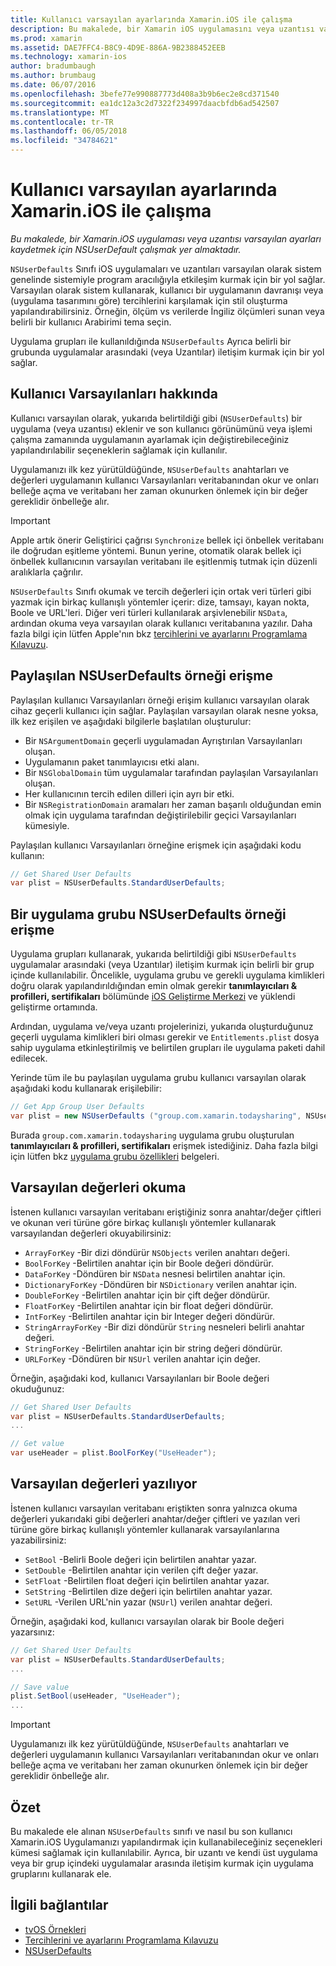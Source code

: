 ```yaml
---
title: Kullanıcı varsayılan ayarlarında Xamarin.iOS ile çalışma
description: Bu makalede, bir Xamarin iOS uygulamasını veya uzantısı varsayılan ayarları kaydetmek için NSUserDefaults çalışmak yer almaktadır. Yüksek bir düzeyde NSUserDefaults açıklar ve okuma ve yazma değerleri açıklanmaktadır.
ms.prod: xamarin
ms.assetid: DAE7FFC4-B8C9-4D9E-886A-9B2388452EEB
ms.technology: xamarin-ios
author: bradumbaugh
ms.author: brumbaug
ms.date: 06/07/2016
ms.openlocfilehash: 3befe77e990887773d408a3b9b6ec2e8cd371540
ms.sourcegitcommit: ea1dc12a3c2d7322f234997daacbfdb6ad542507
ms.translationtype: MT
ms.contentlocale: tr-TR
ms.lasthandoff: 06/05/2018
ms.locfileid: "34784621"
---
```

# <a name="working-with-user-defaults-in-xamarinios"></a>Kullanıcı varsayılan ayarlarında Xamarin.iOS ile çalışma

_Bu makalede, bir Xamarin.iOS uygulaması veya uzantısı varsayılan ayarları kaydetmek için NSUserDefault çalışmak yer almaktadır._


`NSUserDefaults` Sınıfı iOS uygulamaları ve uzantıları varsayılan olarak sistem genelinde sistemiyle program aracılığıyla etkileşim kurmak için bir yol sağlar. Varsayılan olarak sistem kullanarak, kullanıcı bir uygulamanın davranışı veya (uygulama tasarımını göre) tercihlerini karşılamak için stil oluşturma yapılandırabilirsiniz. Örneğin, ölçüm vs verilerde İngiliz ölçümleri sunan veya belirli bir kullanıcı Arabirimi tema seçin.

Uygulama grupları ile kullanıldığında `NSUserDefaults` Ayrıca belirli bir grubunda uygulamalar arasındaki (veya Uzantılar) iletişim kurmak için bir yol sağlar.

<a name="About-User-Defaults" />

## <a name="about-user-defaults"></a>Kullanıcı Varsayılanları hakkında

Kullanıcı varsayılan olarak, yukarıda belirtildiği gibi (`NSUserDefaults`) bir uygulama (veya uzantısı) eklenir ve son kullanıcı görünümünü veya işlemi çalışma zamanında uygulamanın ayarlamak için değiştirebileceğiniz yapılandırılabilir seçeneklerin sağlamak için kullanılır.

Uygulamanızı ilk kez yürütüldüğünde, `NSUserDefaults` anahtarları ve değerleri uygulamanın kullanıcı Varsayılanları veritabanından okur ve onları belleğe açma ve veritabanı her zaman okunurken önlemek için bir değer gereklidir önbelleğe alır. 

> [!IMPORTANT]
> Apple artık önerir Geliştirici çağrısı `Synchronize` bellek içi önbellek veritabanı ile doğrudan eşitleme yöntemi. Bunun yerine, otomatik olarak bellek içi önbellek kullanıcının varsayılan veritabanı ile eşitlenmiş tutmak için düzenli aralıklarla çağrılır.

`NSUserDefaults` Sınıfı okumak ve tercih değerleri için ortak veri türleri gibi yazmak için birkaç kullanışlı yöntemler içerir: dize, tamsayı, kayan nokta, Boole ve URL'leri. Diğer veri türleri kullanılarak arşivlenebilir `NSData`, ardından okuma veya varsayılan olarak kullanıcı veritabanına yazılır. Daha fazla bilgi için lütfen Apple'nın bkz [tercihlerini ve ayarlarını Programlama Kılavuzu](https://developer.apple.com/library/mac/documentation/Cocoa/Conceptual/UserDefaults/Introduction/Introduction.html#//apple_ref/doc/uid/10000059i).

<a name="Accessing-the-Shared-NSUserDefaults-Instance" />

## <a name="accessing-the-shared-nsuserdefaults-instance"></a>Paylaşılan NSUserDefaults örneği erişme 

Paylaşılan kullanıcı Varsayılanları örneği erişim kullanıcı varsayılan olarak cihaz geçerli kullanıcı için sağlar. Paylaşılan varsayılan olarak nesne yoksa, ilk kez erişilen ve aşağıdaki bilgilerle başlatılan oluşturulur:

- Bir `NSArgumentDomain` geçerli uygulamadan Ayrıştırılan Varsayılanları oluşan.
- Uygulamanın paket tanımlayıcısı etki alanı.
- Bir `NSGlobalDomain` tüm uygulamalar tarafından paylaşılan Varsayılanları oluşan.
- Her kullanıcının tercih edilen dilleri için ayrı bir etki.
- Bir `NSRegistrationDomain` aramaları her zaman başarılı olduğundan emin olmak için uygulama tarafından değiştirilebilir geçici Varsayılanları kümesiyle.

Paylaşılan kullanıcı Varsayılanları örneğine erişmek için aşağıdaki kodu kullanın:

```csharp
// Get Shared User Defaults
var plist = NSUserDefaults.StandardUserDefaults;
```

<a name="Accessing-an-App-Group-NSUserDefaults-Instance" />

## <a name="accessing-an-app-group-nsuserdefaults-instance"></a>Bir uygulama grubu NSUserDefaults örneği erişme

Uygulama grupları kullanarak, yukarıda belirtildiği gibi `NSUserDefaults` uygulamalar arasındaki (veya Uzantılar) iletişim kurmak için belirli bir grup içinde kullanılabilir. Öncelikle, uygulama grubu ve gerekli uygulama kimlikleri doğru olarak yapılandırıldığından emin olmak gerekir **tanımlayıcıları & profilleri, sertifikaları** bölümünde [iOS Geliştirme Merkezi](https://developer.apple.com/devcenter/ios/) ve yüklendi geliştirme ortamında.

Ardından, uygulama ve/veya uzantı projelerinizi, yukarıda oluşturduğunuz geçerli uygulama kimlikleri biri olması gerekir ve `Entitlements.plist` dosya sahip uygulama etkinleştirilmiş ve belirtilen grupları ile uygulama paketi dahil edilecek.

Yerinde tüm ile bu paylaşılan uygulama grubu kullanıcı varsayılan olarak aşağıdaki kodu kullanarak erişilebilir:

```csharp
// Get App Group User Defaults
var plist = new NSUserDefaults ("group.com.xamarin.todaysharing", NSUserDefaultsType.SuiteName);
```

Burada `group.com.xamarin.todaysharing` uygulama grubu oluşturulan **tanımlayıcıları & profilleri, sertifikaları** erişmek istediğiniz. Daha fazla bilgi için lütfen bkz [uygulama grubu özellikleri](~/ios/deploy-test/provisioning/capabilities/app-groups-capabilities.md) belgeleri.

<a name="Reading-Default-Values" />

## <a name="reading-default-values"></a>Varsayılan değerleri okuma

İstenen kullanıcı varsayılan veritabanı eriştiğiniz sonra anahtar/değer çiftleri ve okunan veri türüne göre birkaç kullanışlı yöntemler kullanarak varsayılandan değerleri okuyabilirsiniz:

- `ArrayForKey` -Bir dizi döndürür `NSObjects` verilen anahtarı değeri.
- `BoolForKey` -Belirtilen anahtar için bir Boole değeri döndürür.
- `DataForKey` -Döndüren bir `NSData` nesnesi belirtilen anahtar için.
- `DictionaryForKey` -Döndüren bir `NSDictionary` verilen anahtar için.
- `DoubleForKey` -Belirtilen anahtar için bir çift değer döndürür.
- `FloatForKey` -Belirtilen anahtar için bir float değeri döndürür.
- `IntForKey` -Belirtilen anahtar için bir Integer değeri döndürür.
- `StringArrayForKey` -Bir dizi döndürür `String` nesneleri belirli anahtar değeri.
- `StringForKey` -Belirtilen anahtar için bir string değeri döndürür.
- `URLForKey` -Döndüren bir `NSUrl` verilen anahtar için değer.

Örneğin, aşağıdaki kod, kullanıcı Varsayılanları bir Boole değeri okuduğunuz:

```csharp
// Get Shared User Defaults
var plist = NSUserDefaults.StandardUserDefaults;
...

// Get value
var useHeader = plist.BoolForKey("UseHeader");

```

<a name="Writing-Default-Values" />

## <a name="writing-default-values"></a>Varsayılan değerleri yazılıyor

İstenen kullanıcı varsayılan veritabanı eriştikten sonra yalnızca okuma değerleri yukarıdaki gibi değerleri anahtar/değer çiftleri ve yazılan veri türüne göre birkaç kullanışlı yöntemler kullanarak varsayılanlarına yazabilirsiniz:

- `SetBool` -Belirli Boole değeri için belirtilen anahtar yazar.
- `SetDouble` -Belirtilen anahtar için verilen çift değer yazar.
- `SetFloat` -Belirtilen float değeri için belirtilen anahtar yazar.
- `SetString` -Belirtilen dize değeri için belirtilen anahtar yazar.
- `SetURL` -Verilen URL'nin yazar (`NSUrl`) verilen anahtar değeri.

Örneğin, aşağıdaki kod, kullanıcı varsayılan olarak bir Boole değeri yazarsınız:

```csharp
// Get Shared User Defaults
var plist = NSUserDefaults.StandardUserDefaults;
...

// Save value
plist.SetBool(useHeader, "UseHeader");
...

```

> [!IMPORTANT]
> Uygulamanızı ilk kez yürütüldüğünde, `NSUserDefaults` anahtarları ve değerleri uygulamanın kullanıcı Varsayılanları veritabanından okur ve onları belleğe açma ve veritabanı her zaman okunurken önlemek için bir değer gereklidir önbelleğe alır.



<a name="Summary" />

## <a name="summary"></a>Özet

Bu makalede ele alınan `NSUserDefaults` sınıfı ve nasıl bu son kullanıcı Xamarin.iOS Uygulamanızı yapılandırmak için kullanabileceğiniz seçenekleri kümesi sağlamak için kullanılabilir. Ayrıca, bir uzantı ve kendi üst uygulama veya bir grup içindeki uygulamalar arasında iletişim kurmak için uygulama gruplarını kullanarak ele.


## <a name="related-links"></a>İlgili bağlantılar

- [tvOS Örnekleri](https://developer.xamarin.com/samples/tvos/all/)
- [Tercihlerini ve ayarlarını Programlama Kılavuzu](https://developer.apple.com/library/mac/documentation/Cocoa/Conceptual/UserDefaults/Introduction/Introduction.html#//apple_ref/doc/uid/10000059i)
- [NSUserDefaults](https://developer.apple.com/library/mac/documentation/Cocoa/Reference/Foundation/Classes/NSUserDefaults_Class/#//apple_ref/doc/constant_group/NSUserDefaults_Domains)
